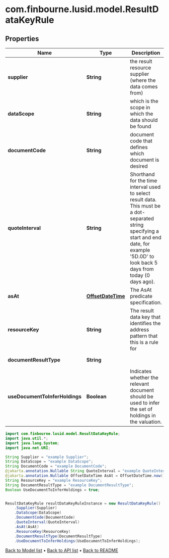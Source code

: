 # com.finbourne.lusid.model.ResultDataKeyRule

## Properties

Name | Type | Description | Notes
------------ | ------------- | ------------- | -------------
**supplier** | **String** | the result resource supplier (where the data comes from) | [default to String]
**dataScope** | **String** | which is the scope in which the data should be found | [default to String]
**documentCode** | **String** | document code that defines which document is desired | [default to String]
**quoteInterval** | **String** | Shorthand for the time interval used to select result data. This must be a dot-separated string   specifying a start and end date, for example &#39;5D.0D&#39; to look back 5 days from today (0 days ago). | [optional] [default to String]
**asAt** | [**OffsetDateTime**](OffsetDateTime.md) | The AsAt predicate specification. | [optional] [default to OffsetDateTime]
**resourceKey** | **String** | The result data key that identifies the address pattern that this is a rule for | [default to String]
**documentResultType** | **String** |  | [default to String]
**useDocumentToInferHoldings** | **Boolean** | Indicates whether the relevant document should be used to infer the set of holdings in the valuation. | [optional] [default to Boolean]

```java
import com.finbourne.lusid.model.ResultDataKeyRule;
import java.util.*;
import java.lang.System;
import java.net.URI;

String Supplier = "example Supplier";
String DataScope = "example DataScope";
String DocumentCode = "example DocumentCode";
@jakarta.annotation.Nullable String QuoteInterval = "example QuoteInterval";
@jakarta.annotation.Nullable OffsetDateTime AsAt = OffsetDateTime.now();
String ResourceKey = "example ResourceKey";
String DocumentResultType = "example DocumentResultType";
Boolean UseDocumentToInferHoldings = true;


ResultDataKeyRule resultDataKeyRuleInstance = new ResultDataKeyRule()
    .Supplier(Supplier)
    .DataScope(DataScope)
    .DocumentCode(DocumentCode)
    .QuoteInterval(QuoteInterval)
    .AsAt(AsAt)
    .ResourceKey(ResourceKey)
    .DocumentResultType(DocumentResultType)
    .UseDocumentToInferHoldings(UseDocumentToInferHoldings);
```


[Back to Model list](../README.md#documentation-for-models) &#8226; [Back to API list](../README.md#documentation-for-api-endpoints) &#8226; [Back to README](../README.md)
